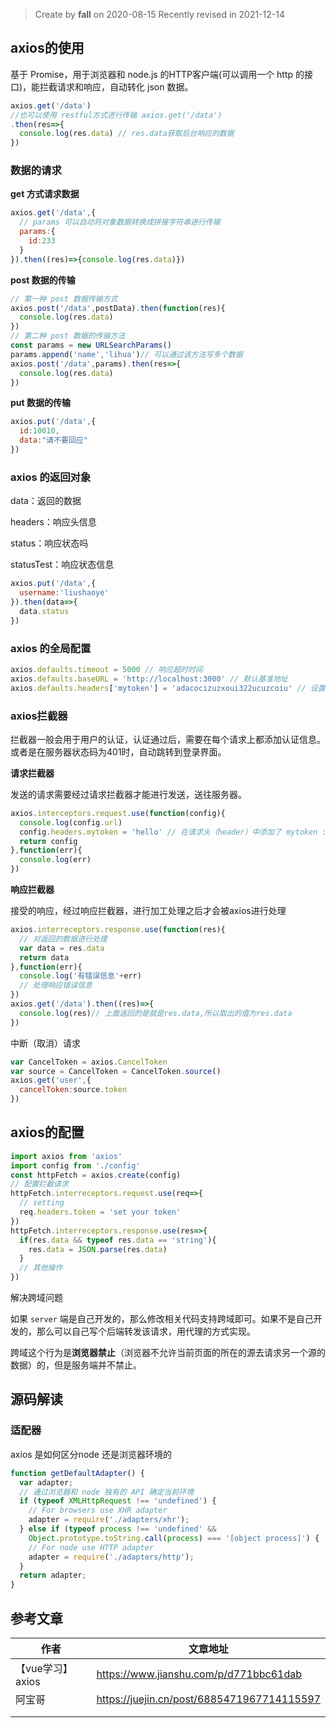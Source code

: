 > Create by **fall** on 2020-08-15
> Recently revised in 2021-12-14

## axios的使用

基于 Promise，用于浏览器和 node.js 的HTTP客户端(可以调用一个 http 的接口)，能拦截请求和响应，自动转化 json 数据。

```js
axios.get('/data')
//也可以使用 restful方式进行传输 axios.get('/data')
.then(res=>{
  console.log(res.data) // res.data获取后台响应的数据
})
```

### 数据的请求

**get 方式请求数据**

```js
axios.get('/data',{
  // params 可以自动将对象数据转换成拼接字符串进行传输
  params:{
    id:233
  }
}).then((res)=>{console.log(res.data)})
```

**post 数据的传输**

```js
// 第一种 post 数据传输方式
axios.post('/data',postData).then(function(res){
  console.log(res.data)
})
// 第二种 post 数据的传输方法
const params = new URLSearchParams()
params.append('name','lihua')// 可以通过该方法写多个数据
axios.post('/data',params).then(res=>{
  console.log(res.data)
})
```

**put 数据的传输**

```js
axios.put('/data',{
  id:10010,
  data:"请不要回应"
})
```

### axios 的返回对象

data：返回的数据

headers：响应头信息

status：响应状态吗

statusTest：响应状态信息

```js
axios.put('/data',{
  username:'liushaoye'
}).then(data=>{
  data.status
})
```

### axios 的全局配置

```js
axios.defaults.timeout = 5000 // 响应超时时间
axios.defaults.baseURL = 'http://localhost:3000' // 默认基准地址
axios.defaults.headers['mytoken'] = 'adacocizuzxoui322ucuzcoiu' // 设置响应头
```

### axios拦截器

拦截器一般会用于用户的认证，认证通过后，需要在每个请求上都添加认证信息。或者是在服务器状态码为401时，自动跳转到登录界面。

**请求拦截器**

发送的请求需要经过请求拦截器才能进行发送，送往服务器。

```js
axios.interceptors.request.use(function(config){
  console.log(config.url)
  config.headers.mytoken = 'hello' // 在请求头（header）中添加了 mytoken : hello
  return config
},function(err){
  console.log(err)
})
```

**响应拦截器**

接受的响应，经过响应拦截器，进行加工处理之后才会被axios进行处理

```js
axios.interreceptors.response.use(function(res){
  // 对返回的数据进行处理
  var data = res.data
  return data
},function(err){
  console.log('有错误信息'+err)
  // 处理响应错误信息
})
axios.get('/data').then((res)=>{
  console.log(res)// 上面返回的是就是res.data,所以取出的值为res.data
})
```

中断（取消）请求

```js
var CancelToken = axios.CancelToken
var source = CancelToken = CancelToken.source()
axios.get('user',{
  cancelToken:source.token
})
```

## axios的配置

```js
import axios from 'axios'
import config from './config'
const httpFetch = axios.create(config)
// 配置拦截请求
httpFetch.interreceptors.request.use(req=>{
  // setting
  req.headers.token = 'set your token'
})
httpFetch.interreceptors.response.use(res=>{
  if(res.data && typeof res.data == 'string'){
    res.data = JSON.parse(res.data)
  }
  // 其他操作
})
```

解决跨域问题

如果 `server` 端是自己开发的，那么修改相关代码支持跨域即可。如果不是自己开发的，那么可以自己写个后端转发该请求，用代理的方式实现。

跨域这个行为是**浏览器禁止**（浏览器不允许当前页面的所在的源去请求另一个源的数据）的，但是服务端并不禁止。

## 源码解读

### 适配器

axios 是如何区分node 还是浏览器环境的

```js
function getDefaultAdapter() {
  var adapter;
  // 通过浏览器和 node 独有的 API 确定当前环境
  if (typeof XMLHttpRequest !== 'undefined') {
    // For browsers use XHR adapter
    adapter = require('./adapters/xhr');
  } else if (typeof process !== 'undefined' && 
    Object.prototype.toString.call(process) === '[object process]') {
    // For node use HTTP adapter
    adapter = require('./adapters/http');
  }
  return adapter;
}
```



## 参考文章

| 作者             | 文章地址                                   |
| ---------------- | ------------------------------------------ |
| 【vue学习】axios | https://www.jianshu.com/p/d771bbc61dab     |
| 阿宝哥           | https://juejin.cn/post/6885471967714115597 |
|                  |                                            |
|                  |                                            |

